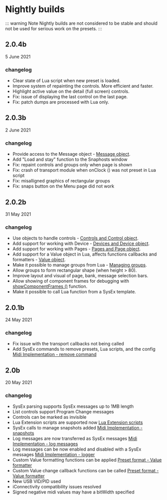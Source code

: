 # Nightly builds

::: warning Note
Nightly builds are not considered to be stable and should not be used for serious work on the presets.
:::


## 2.0.4b

5 June 2021
### changelog
- Clear state of Lua script when new preset is loaded.
- Improve system of repainting the controls. More efficient and faster.
- Highlight active value on the detail (full screen) controls.
- Fix: issue of displaying the last control on the last page.
- Fix: patch dumps are processed with Lua only.


## 2.0.3b

2 June 2021
### changelog
- Provide access to the Message object - [Message object](./luaext.html#message).
- Add "Load and stay" function to the Snaphosts window
- Fix: repaint controls and groups only when page is shown
- Fix: crash of transport module when onClock () was not preset in Lua script
- Fix: misalligned graphics of rectangular groups
- Fix: snaps button on the Menu page did not work


## 2.0.2b

31 May 2021
### changelog
- Use objects to handle controls - [Controls and Control object](./luaext.html#controls).
- Add support for working with Device - [Devices and Device object](./luaext.html#devices).
- Add support for working with Pages - [Pages and Page object](./luaext.html#pages).
- Add support for a Value object in Lua, affects functions callbacks and formatters - [Value object](./luaext.html#value).
- Make it possible to manage groups from Lua - [Managing groups](./luaext.html#groups).
- Allow groups to form rectangular shape (when height > 80).
- Improve layout and visual of page, bank, message selection bars.
- Allow showing of component frames for debugging with [showComponentFrames ()](./luaext.html#helpers) function.
- Make it possible to call Lua function from a SysEx template.


## 2.0.1b

24 May 2021

### changelog
- Fix issue with the transport callbacks not being called
- Add SysEx commands to remove presets, Lua scripts, and the config [Midi Implementation - remove command](./midiimplementation.html#preset-remove)


## 2.0b

20 May 2021

### changelog
- SysEx parsing supports SysEx messages up to 1MB length
- List controls support Program Change messages
- Controls can be marked as invisible
- Lua Extension scripts are supported now [Lua Extension scripts](./luaext.md)
- SysEx calls to manage snapshots added [Midi Implementation - snapshots](./midiimplementation.html#snapshot-update)
- Log messages are now transferred as SysEx messages [Midi Implementation - log messages](./midiimplementation.html#log-message)
- Log messages can be now enabled and disabled with a SysEx messages [Midi Implementation - logger](./midiimplementation.html#midi-learn-enable-disable)
- Custom Value formatting functions can be applied [Preset format - Value formatter](./presetformat.html#value-2)
- Custom Value change callback functions can be called [Preset format - Value formatter](./presetformat.html#value-2)
- New USB VID/PID used
- iConnectivity compatibility issues resolved
- Signed negative midi values may have a bitWidth specified
